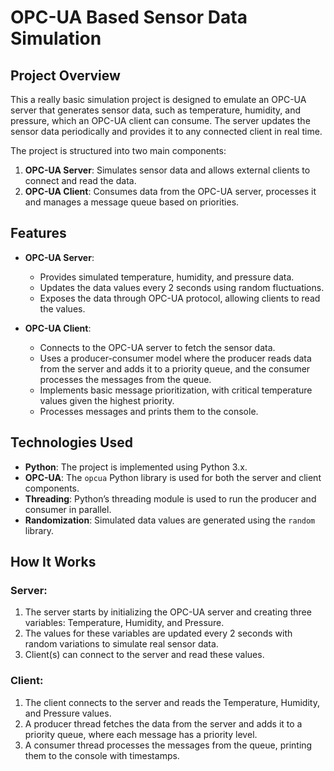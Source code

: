 # OPC-UA Based Sensor Data Simulation

## Project Overview

This a really basic simulation project is designed to emulate an OPC-UA server that generates sensor data, such as temperature, humidity, and pressure, which an OPC-UA client can consume. The server updates the sensor data periodically and provides it to any connected client in real time.

The project is structured into two main components:
1. **OPC-UA Server**: Simulates sensor data and allows external clients to connect and read the data.
2. **OPC-UA Client**: Consumes data from the OPC-UA server, processes it and manages a message queue based on priorities.

## Features

- **OPC-UA Server**: 
  - Provides simulated temperature, humidity, and pressure data.
  - Updates the data values every 2 seconds using random fluctuations.
  - Exposes the data through OPC-UA protocol, allowing clients to read the values.
  
- **OPC-UA Client**: 
  - Connects to the OPC-UA server to fetch the sensor data.
  - Uses a producer-consumer model where the producer reads data from the server and adds it to a priority queue, and the consumer processes the messages from the queue.
  - Implements basic message prioritization, with critical temperature values given the highest priority.
  - Processes messages and prints them to the console.

## Technologies Used

- **Python**: The project is implemented using Python 3.x.
- **OPC-UA**: The `opcua` Python library is used for both the server and client components.
- **Threading**: Python’s threading module is used to run the producer and consumer in parallel.
- **Randomization**: Simulated data values are generated using the `random` library.

## How It Works

### Server:
1. The server starts by initializing the OPC-UA server and creating three variables: Temperature, Humidity, and Pressure.
2. The values for these variables are updated every 2 seconds with random variations to simulate real sensor data.
3. Client(s) can connect to the server and read these values.

### Client:
1. The client connects to the server and reads the Temperature, Humidity, and Pressure values.
2. A producer thread fetches the data from the server and adds it to a priority queue, where each message has a priority level.
3. A consumer thread processes the messages from the queue, printing them to the console with timestamps.

